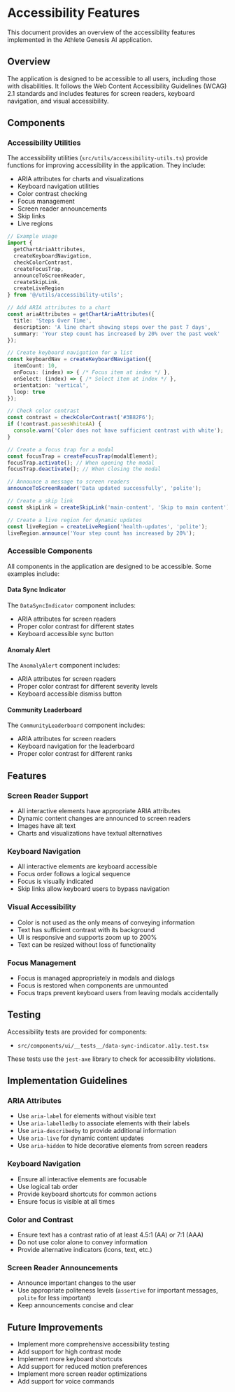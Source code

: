 # Accessibility Features

This document provides an overview of the accessibility features implemented in the Athlete Genesis AI application.

## Overview

The application is designed to be accessible to all users, including those with disabilities. It follows the Web Content Accessibility Guidelines (WCAG) 2.1 standards and includes features for screen readers, keyboard navigation, and visual accessibility.

## Components

### Accessibility Utilities

The accessibility utilities (`src/utils/accessibility-utils.ts`) provide functions for improving accessibility in the application. They include:

- ARIA attributes for charts and visualizations
- Keyboard navigation utilities
- Color contrast checking
- Focus management
- Screen reader announcements
- Skip links
- Live regions

```typescript
// Example usage
import { 
  getChartAriaAttributes, 
  createKeyboardNavigation,
  checkColorContrast,
  createFocusTrap,
  announceToScreenReader,
  createSkipLink,
  createLiveRegion
} from '@/utils/accessibility-utils';

// Add ARIA attributes to a chart
const ariaAttributes = getChartAriaAttributes({
  title: 'Steps Over Time',
  description: 'A line chart showing steps over the past 7 days',
  summary: 'Your step count has increased by 20% over the past week'
});

// Create keyboard navigation for a list
const keyboardNav = createKeyboardNavigation({
  itemCount: 10,
  onFocus: (index) => { /* Focus item at index */ },
  onSelect: (index) => { /* Select item at index */ },
  orientation: 'vertical',
  loop: true
});

// Check color contrast
const contrast = checkColorContrast('#3B82F6');
if (!contrast.passesWhiteAA) {
  console.warn('Color does not have sufficient contrast with white');
}

// Create a focus trap for a modal
const focusTrap = createFocusTrap(modalElement);
focusTrap.activate(); // When opening the modal
focusTrap.deactivate(); // When closing the modal

// Announce a message to screen readers
announceToScreenReader('Data updated successfully', 'polite');

// Create a skip link
const skipLink = createSkipLink('main-content', 'Skip to main content');

// Create a live region for dynamic updates
const liveRegion = createLiveRegion('health-updates', 'polite');
liveRegion.announce('Your step count has increased by 20%');
```

### Accessible Components

All components in the application are designed to be accessible. Some examples include:

#### Data Sync Indicator

The `DataSyncIndicator` component includes:

- ARIA attributes for screen readers
- Proper color contrast for different states
- Keyboard accessible sync button

#### Anomaly Alert

The `AnomalyAlert` component includes:

- ARIA attributes for screen readers
- Proper color contrast for different severity levels
- Keyboard accessible dismiss button

#### Community Leaderboard

The `CommunityLeaderboard` component includes:

- ARIA attributes for screen readers
- Keyboard navigation for the leaderboard
- Proper color contrast for different ranks

## Features

### Screen Reader Support

- All interactive elements have appropriate ARIA attributes
- Dynamic content changes are announced to screen readers
- Images have alt text
- Charts and visualizations have textual alternatives

### Keyboard Navigation

- All interactive elements are keyboard accessible
- Focus order follows a logical sequence
- Focus is visually indicated
- Skip links allow keyboard users to bypass navigation

### Visual Accessibility

- Color is not used as the only means of conveying information
- Text has sufficient contrast with its background
- UI is responsive and supports zoom up to 200%
- Text can be resized without loss of functionality

### Focus Management

- Focus is managed appropriately in modals and dialogs
- Focus is restored when components are unmounted
- Focus traps prevent keyboard users from leaving modals accidentally

## Testing

Accessibility tests are provided for components:

- `src/components/ui/__tests__/data-sync-indicator.a11y.test.tsx`

These tests use the `jest-axe` library to check for accessibility violations.

## Implementation Guidelines

### ARIA Attributes

- Use `aria-label` for elements without visible text
- Use `aria-labelledby` to associate elements with their labels
- Use `aria-describedby` to provide additional information
- Use `aria-live` for dynamic content updates
- Use `aria-hidden` to hide decorative elements from screen readers

### Keyboard Navigation

- Ensure all interactive elements are focusable
- Use logical tab order
- Provide keyboard shortcuts for common actions
- Ensure focus is visible at all times

### Color and Contrast

- Ensure text has a contrast ratio of at least 4.5:1 (AA) or 7:1 (AAA)
- Do not use color alone to convey information
- Provide alternative indicators (icons, text, etc.)

### Screen Reader Announcements

- Announce important changes to the user
- Use appropriate politeness levels (`assertive` for important messages, `polite` for less important)
- Keep announcements concise and clear

## Future Improvements

- Implement more comprehensive accessibility testing
- Add support for high contrast mode
- Implement more keyboard shortcuts
- Add support for reduced motion preferences
- Implement more screen reader optimizations
- Add support for voice commands
